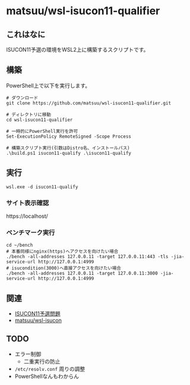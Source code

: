 # matsuu/wsl-isucon11-qualifier

## これはなに

ISUCON11予選の環境をWSL2上に構築するスクリプトです。

## 構築

PowerShell上で以下を実行します。

```
# ダウンロード
git clone https://github.com/matsuu/wsl-isucon11-qualifier.git

# ディレクトリに移動
cd wsl-isucon11-qualifier

# 一時的にPowerShell実行を許可
Set-ExecutionPolicy RemoteSigned -Scope Process

# 構築スクリプト実行(引数はDistro名、インストールパス)
.\build.ps1 isucon11-qualify .\isucon11-qualify
```

## 実行

```
wsl.exe -d isucon11-qualify
```

### サイト表示確認

https://localhost/

### ベンチマーク実行

```
cd ~/bench
# 本番同様にnginx(https)へアクセスを向けたい場合
./bench -all-addresses 127.0.0.11 -target 127.0.0.11:443 -tls -jia-service-url http://127.0.0.1:4999
# isucondition(3000)へ直接アクセスを向けたい場合
./bench -all-addresses 127.0.0.11 -target 127.0.0.11:3000 -jia-service-url http://127.0.0.1:4999
```

## 関連

* [ISUCON11予選問題](https://github.com/isucon/isucon11-qualify)
* [matsuu/wsl-isucon](https://github.com/matsuu/wsl-isucon)

## TODO

* エラー制御
  * 二重実行の防止
* `/etc/resolv.conf` 周りの調整
* PowerShellなんもわからん
